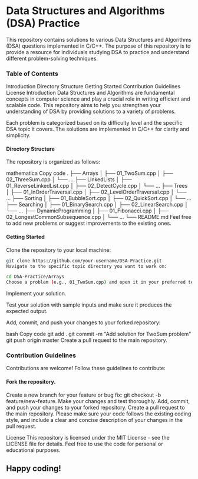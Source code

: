 # Data Structures and Algorithms (DSA) Practice 
This repository contains solutions to various Data Structures and Algorithms (DSA) questions implemented in C/C++. The purpose of this repository is to provide a resource for individuals studying DSA to practice and understand different problem-solving techniques.

### Table of Contents
Introduction
Directory Structure
Getting Started
Contribution Guidelines
License
Introduction
Data Structures and Algorithms are fundamental concepts in computer science and play a crucial role in writing efficient and scalable code. This repository aims to help you strengthen your understanding of DSA by providing solutions to a variety of problems.

Each problem is categorized based on its difficulty level and the specific DSA topic it covers. The solutions are implemented in C/C++ for clarity and simplicity.

#### Directory Structure
The repository is organized as follows:

mathematica
Copy code
.
├── Arrays
│   ├── 01_TwoSum.cpp
│   ├── 02_ThreeSum.cpp
│   └── ...
├── LinkedLists
│   ├── 01_ReverseLinkedList.cpp
│   ├── 02_DetectCycle.cpp
│   └── ...
├── Trees
│   ├── 01_InOrderTraversal.cpp
│   ├── 02_LevelOrderTraversal.cpp
│   └── ...
├── Sorting
│   ├── 01_BubbleSort.cpp
│   ├── 02_QuickSort.cpp
│   └── ...
├── Searching
│   ├── 01_BinarySearch.cpp
│   ├── 02_LinearSearch.cpp
│   └── ...
├── DynamicProgramming
│   ├── 01_Fibonacci.cpp
│   ├── 02_LongestCommonSubsequence.cpp
│   └── ...
└── README.md
Feel free to add new problems or suggest improvements to the existing ones.

#### Getting Started
Clone the repository to your local machine:

``` bash
git clone https://github.com/your-username/DSA-Practice.git
Navigate to the specific topic directory you want to work on:
```

```bash
cd DSA-Practice/Arrays
Choose a problem (e.g., 01_TwoSum.cpp) and open it in your preferred text editor or IDE.
```
Implement your solution.

Test your solution with sample inputs and make sure it produces the expected output.

Add, commit, and push your changes to your forked repository:

bash
Copy code
git add .
git commit -m "Add solution for TwoSum problem"
git push origin master
Create a pull request to the main repository.

### Contribution Guidelines
Contributions are welcome! Follow these guidelines to contribute:

#### Fork the repository.
Create a new branch for your feature or bug fix: git checkout -b feature/new-feature.
Make your changes and test thoroughly.
Add, commit, and push your changes to your forked repository.
Create a pull request to the main repository.
Please make sure your code follows the existing coding style, and include a clear and concise description of your changes in the pull request.

License
This repository is licensed under the MIT License - see the LICENSE file for details. Feel free to use the code for personal or educational purposes.

## Happy coding!
